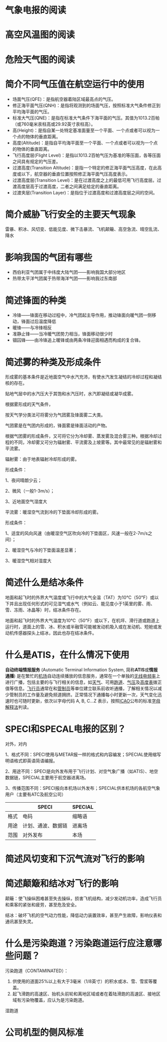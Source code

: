 # 气象电报的阅读


# 高空风温图的阅读

# 危险天气图的阅读

# 简介不同气压值在航空运行中的使用

* 场面气压(QFE)：是指航空器着陆区域最高点的气压。
* 修正海平面气压(QNH)：是指将观测到的场面气压，按照标准大气条件修正到平均海平面的气压。
* 标准大气压(QNE)：是指在标准大气条件下海平面的气压。其值为1013.2百帕（或760毫米汞柱高或29.92英寸汞柱高）。
* 高(Height)：是指自某一处特定基准面量至一个平面、一个点或者可以视为一个点的物体的垂直距离。
* 高度(Altitude)：是指自平均海平面至一个平面、一个点或者可以视为一个点的物体的垂直距离。
* 飞行高度层(Flight Level)：是指以1013.2百帕气压为基准的等压面，各等压面之间具有规定的气压差。
* 过渡高度(Transition Altitude)：是指一个特定的修正海平面气压高度，在此高度或以下，航空器的垂直位置按照修正海平面气压高度表示。
* 过渡高度层(Transition Level)：是在过渡高度之上的最低可用飞行高度层。过渡高度层高于过渡高度，二者之间满足给定的垂直距离。
* 过渡夹层(Transition Layer)：是指位于过渡高度和过渡高度层之间的空间。



# 简介威胁飞行安全的主要天气现象

雷暴、积冰、风切变、低能见度、微下击暴流、飞机颠簸、高空急流、晴空乱流、降水 

# 影响我国的气团有哪些

* 西伯利亚气团属于中纬度大陆气团――影响我国大部分地区
* 热带太平洋气团属于热带海洋气团――影响我过东南部

# 简述锋面的种类
* 冷锋――锋面在移动过程中，冷气团起主导作用，推动锋面向暖气团一侧移动，锋面过后温度降低
* 暖锋――与冷锋相反  
* 准静止锋――当冷暖气团势力相当，锋面移动很少时  
* 锢囚锋――由冷锋追上暖锋或由两条冷锋迎面相遇而构成的复合锋。

# 简述雾的种类及形成条件

形成雾的基本条件是近地面空气中水汽充沛，有使水汽发生凝结的冷却过程和凝结核的存在。

贴地气层中的水汽压大于其饱和水汽压时，水汽即凝结或凝华成雾。

根据雾形成的天气条件，

按天气学分类法可将雾分为气团雾及锋面雾二大类。

气团雾是在气团内形成的，锋面雾是锋面活动的产物。

根据气团雾的形成条件，又可将它分为冷却雾、蒸发雾及混合雾三种。根据冷却过程的不同，冷却雾又可分为辐射雾、平流雾及上坡雾等。其中最常见的是辐射雾和平流雾。

辐射雾：由于地表辐射冷却形成的雾。

形成条件：

1、夜间晴朗少云；

2、微风（一般1-3m/s）；

3、近地面空气湿度大

平流雾：暖湿空气流到冷的下垫面冷却形成的雾。

形成条件：

1、适宜的风向风速（由暖湿空气区吹向冷的下垫面区，风速一般在2-7m/s之间）；

2、暖湿空气与冷的下垫面温差显著；

3、暖湿空气相对湿度大

# 简述什么是结冰条件

地面和起飞时的外界大气温度或飞行中的大气全温（TAT）为10℃（50℉）或以下并且出现任何形式的可见湿气或水气（例如云、能见度小于1英里的雾、雨、雪、冻雨、冰晶等）时，结冰条件存在。

地面和起飞时的外界大气温度为10℃（50℉）或以下，在机坪、滑行道或跑道上运行时，道面上的雪、冰、积水或半融雪可能被发动机吸入或在发动机、短舱或发动机传感器探头上结冰，因此也存在结冰条件。

# 什么是ATIS，在什么情况下使用

**自动终端情报服务** (Automatic
Terminal Information System, 简称**ATIS**或**情报通播**) 是在繁忙的[机场](http://baike.baidu.com/item/%E6%9C%BA%E5%9C%BA)自动连续播放的信息服务，通常在一个单独的[无线电](http://baike.baidu.com/item/%E6%97%A0%E7%BA%BF%E7%94%B5)[频率](http://baike.baidu.com/item/%E9%A2%91%E7%8E%87)上进行广播，包括主要的与飞行相关的信息，如[天气](http://baike.baidu.com/item/%E5%A4%A9%E6%B0%94)、可用[跑道](http://baike.baidu.com/item/%E8%B7%91%E9%81%93)、[气压](http://baike.baidu.com/item/%E6%B0%94%E5%8E%8B)及[高度表](http://baike.baidu.com/item/%E9%AB%98%E5%BA%A6%E8%A1%A8)拨正值等信息。[飞行员](http://baike.baidu.com/item/%E9%A3%9E%E8%A1%8C%E5%91%98)通常在和[管制员](http://baike.baidu.com/item/%E7%AE%A1%E5%88%B6%E5%91%98)等单位建立联系前收听通播，了解相关情况以减少管制员的工作量及避免频道拥挤。正常情况下通播每小时更新一次，天气变化迅速时也可随时更新，依次以字母代码 A, B, C...Z 表示，按照[ICAO](http://baike.baidu.com/item/ICAO)公布的标准[字母解释法](http://baike.baidu.com/item/%E5%AD%97%E6%AF%8D%E8%A7%A3%E9%87%8A%E6%B3%95)判读。

# SPECI和SPECAL电报的区别？

对外，对内

1、格式不同：SPECI使用与METAR报一样的格式和内容编发；SPECIAL使用缩写明语格式即英语简语编报。

2、用途不同：SPECI是向外发布用于飞行计划、对空气象广播（如ATIS）、地空数据链，SPECIAL主要用于航空器进离场。

3、传播范围不同：SPECI报向本机场以外发布；SPECIAL供本机场的各航空气象用户（主要有ATC及航空公司）

|      | SPECI     | SPECIAL |
| ---- | --------- | ------- |
| 格式   | 电码        | 缩略语     |
| 用途   | 计划、通波、数据链 | 进离场     |
| 范围   | 对外发布      | 本场      |

# 简述风切变和下沉气流对飞行的影响



# 简述颠簸和结冰对飞行的影响

颠簸：使飞操纵困难甚至失去操纵，损害飞机结构，减少发动机功率，造成飞行员和乘客的紧张和疲劳，甚至危及安全。

结冰：破坏飞机的空气动力性能，降低动力装置效率，甚至产生故障，影响仪表和通讯甚至失灵。

# 什么是污染跑道？污染跑道运行应注意哪些问题？

污染跑道（CONTAMINATED）：

1. 供使用的道面25%以上有大于3毫米（1/8英寸）的积水或冰、雪、雪浆等覆盖。
2. 起飞滑跑的高速区、抬机头前轮和离地区域或者在着陆滑跑的高速区、接地区域有污染物覆盖，应认为是污染跑道。

湿跑道

# 公司机型的侧风标准
